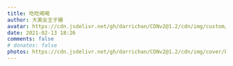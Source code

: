 ```yaml
---
title: 吃吃喝喝
author: 大美女王子姗
avatar: https://cdn.jsdelivr.net/gh/darrichan/CDNv2@1.2/cdn/img/custom/avatar.jpg
date: 2021-02-13 18:26
comments: false
# donates: false
photos: https://cdn.jsdelivr.net/gh/darrichan/CDNv2@1.2/cdn/img/cover/bgc1.jpg
---
```

